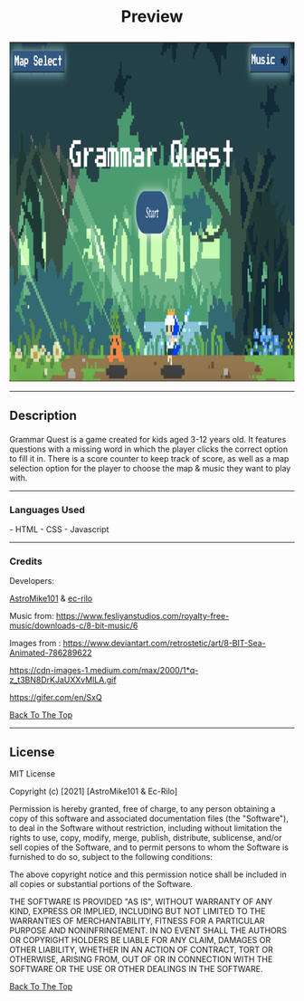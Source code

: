 # <p align="center">Preview</p>
<p align="center">
<img src = "images/preview.png" width = '800' height = '600'></img>
</p>



---



## <p align = "left">Description</p>

Grammar Quest is a game created for kids aged 3-12 years old. It features questions with a missing word in which the player clicks the correct option to fill it in. There is a score counter to keep track of score, as well as a map selection option for the player to choose the map & music they want to play with. 

---


### <p align = "left">Languages Used</p>

<p align = "left">
- HTML
- CSS
- Javascript
</p>


---
### <p align = "left">Credits</p>
<p align= "left">
Developers:

<p><a href="https://github.com/AstroMike101">AstroMike101</a> & <a href="https://github.com/ec-rilo">ec-rilo</a> </p>


Music from: https://www.fesliyanstudios.com/royalty-free-music/downloads-c/8-bit-music/6


Images from : 
https://www.deviantart.com/retrostetic/art/8-BIT-Sea-Animated-786289622    

https://cdn-images-1.medium.com/max/2000/1*q-z_t3BN8DrKJaUXXvMlLA.gif

https://gifer.com/en/SxQ
</p>



[Back To The Top](#Preview)

---
## License

MIT License

Copyright (c) [2021] [AstroMike101 & Ec-Rilo]

Permission is hereby granted, free of charge, to any person obtaining a copy
of this software and associated documentation files (the "Software"), to deal
in the Software without restriction, including without limitation the rights
to use, copy, modify, merge, publish, distribute, sublicense, and/or sell
copies of the Software, and to permit persons to whom the Software is
furnished to do so, subject to the following conditions:

The above copyright notice and this permission notice shall be included in all
copies or substantial portions of the Software.

THE SOFTWARE IS PROVIDED "AS IS", WITHOUT WARRANTY OF ANY KIND, EXPRESS OR
IMPLIED, INCLUDING BUT NOT LIMITED TO THE WARRANTIES OF MERCHANTABILITY,
FITNESS FOR A PARTICULAR PURPOSE AND NONINFRINGEMENT. IN NO EVENT SHALL THE
AUTHORS OR COPYRIGHT HOLDERS BE LIABLE FOR ANY CLAIM, DAMAGES OR OTHER
LIABILITY, WHETHER IN AN ACTION OF CONTRACT, TORT OR OTHERWISE, ARISING FROM,
OUT OF OR IN CONNECTION WITH THE SOFTWARE OR THE USE OR OTHER DEALINGS IN THE
SOFTWARE.

[Back To The Top](#Preview)






